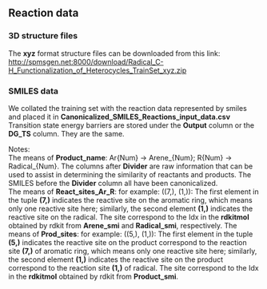 ## Reaction data
### 3D structure files
The **xyz** format structure files can be downloaded from this link:  
http://spmsgen.net:8000/download/Radical_C-H_Functionalization_of_Heterocycles_TrainSet_xyz.zip

### SMILES data
We collated the training set with the reaction data represented by smiles and placed it in **Canonicalized_SMILES_Reactions_input_data.csv**    
Transition state energy barriers are stored under the **Output** column or the **DG_TS** column. They are the same.   
   
Notes:    
The means of **Product_name**: Ar{Num} -> Arene_{Num}; R{Num} -> Radical_{Num}. The columns after **Divider** are raw information that can be used to assist in determining the similarity of reactants and products. The SMILES before the **Divider** column all have been canonicalized.      
The means of **React_sites_Ar_R**: for example: ((7,), (1,)): The first element in the tuple **(7,)** indicates the reactive site on the aromatic ring, which means only one reactive site here; similarly, the second element **(1,)** indicates the reactive site on the radical. The site correspond to the Idx in the **rdkitmol** obtained by rdkit from **Arene_smi** and **Radical_smi**, respectively.
The means of **Prod_sites**: for example: ((5,), (1,)): The first element in the tuple **(5,)** indicates the reactive site on the product correspond to the reaction site **(7,)** of aromatic ring, which means only one reactive site here; similarly, the second element **(1,)** indicates the reactive site on the product correspond to the reaction site **(1,)** of radical. The site correspond to the Idx in the **rdkitmol** obtained by rdkit from **Product_smi**.
